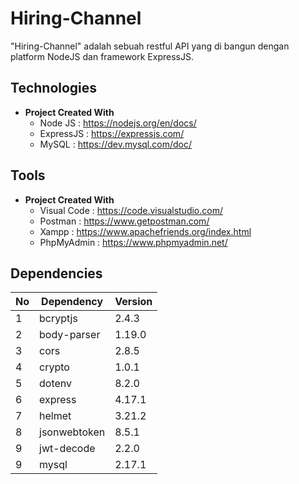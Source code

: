 # Hiring-Channel
"Hiring-Channel" adalah sebuah restful API yang di bangun dengan platform NodeJS dan framework ExpressJS.

## Technologies
* **Project Created With**
    * Node JS : https://nodejs.org/en/docs/
    * ExpressJS : https://expressjs.com/
    * MySQL : https://dev.mysql.com/doc/
    
## Tools
* **Project Created With**
   * Visual Code : https://code.visualstudio.com/
   * Postman : https://www.getpostman.com/
   * Xampp : https://www.apachefriends.org/index.html
   * PhpMyAdmin : https://www.phpmyadmin.net/

## Dependencies
No | Dependency | Version
--- | --- | ---
1 | bcryptjs | 2.4.3
2 | body-parser | 1.19.0
3 | cors | 2.8.5
4 | crypto | 1.0.1
5 | dotenv | 8.2.0
6 | express | 4.17.1
7 | helmet | 3.21.2
8 | jsonwebtoken | 8.5.1
9 | jwt-decode | 2.2.0
9 | mysql | 2.17.1
